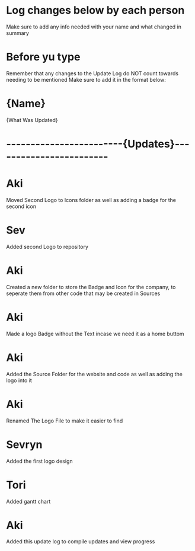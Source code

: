 # Log changes below by each person
Make sure to add any info needed with your name and what changed in summary 
# Before yu type
Remember that any changes to the Update Log do NOT count towards needing to be mentioned
Make sure to add it in the format below:

# {Name}
{What Was Updated}

# ------------------------{Updates}------------------------
# Aki
Moved Second Logo to Icons folder as well as adding a badge for the second icon
# Sev
Added second Logo to repository
# Aki
Created a new folder to store the Badge and Icon for the company, to seperate them from other code that may be created in Sources
# Aki
Made a logo Badge without the Text incase we need it as a home buttom
# Aki
Added the Source Folder for the website and code as well as adding the logo into it
# Aki
Renamed The Logo File to make it easier to find
# Sevryn
Added the first logo design
# Tori
Added gantt chart
# Aki
Added this update log to compile updates and view progress


